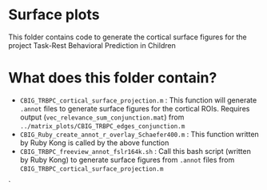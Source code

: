 # Surface plots
This folder contains code to generate the cortical surface figures for the project Task-Rest Behavioral Prediction in Children

# What does this folder contain?
* `CBIG_TRBPC_cortical_surface_projection.m` : This function will generate `.annot` files to generate surface figures for the cortical ROIs. Requires output (`vec_relevance_sum_conjunction.mat`) from `../matrix_plots/CBIG_TRBPC_edges_conjunction.m`
* `CBIG_Ruby_create_annot_r_overlay_Schaefer400.m` : This function written by Ruby Kong is called by the above function
* `CBIG_TRBPC_freeview_annot_fslr164k.sh` : Call this bash script (written by Ruby Kong) to generate surface figures from `.annot` files from `CBIG_TRBPC_cortical_surface_projection.m`



`

